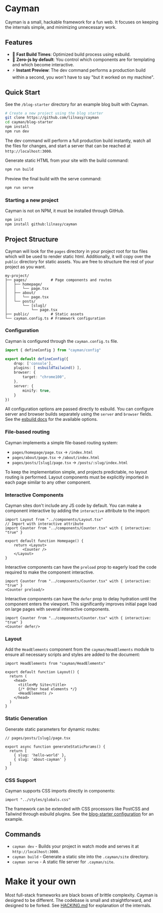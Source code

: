 # Cayman

Cayman is a small, hackable framework for a fun web. It focuses on keeping the internals simple, and minimizing unnecessary work.

## Features

- 🚀 **Fast Build Times**: Optimized build process using esbuild.
- 🎯 **Zero-js by default**: You control which components are for templating and which become interactive.
- ⚡ **Instant Preview**: The dev command performs a production build within a second, you won't have to say "but it worked on my machine".

## Quick Start

See the `/blog-starter` directory for an example blog built with Cayman.

```bash
# Create a new project using the blog starter
git clone https://github.com/lilnasy/cayman
cd cayman/blog-starter
npm install
npm run dev
```
The dev command will perform a full production build instantly, watch all the files for changes, and start a server that can be reached at `http://localhost:3000`.

Generate static HTML from your site with the build command:

```bash
npm run build
```

Preview the final build with the serve command:

```bash
npm run serve
```

### Starting a new project

Cayman is not on NPM, it must be installed through GitHub.

```bash
npm init
npm install github:lilnasy/cayman
```

## Project Structure

Cayman will look for the `pages` directory in your project root for tsx files which will be used to render static html. Additionally, it will copy over the `public` directory for static assets. You are free to structure the rest of your project as you want. 

```
my-project/
├── pages/           # Page components and routes
│   ├── homepage/
│   │   └── page.tsx
│   ├── about/
│   │   └── page.tsx
│   └── posts/
│       └── [slug]/
│           └── page.tsx
├── public/          # Static assets
└── cayman.config.ts # Framework configuration
```

### Configuration

Cayman is configured through the `cayman.config.ts` file.

```ts
import { defineConfig } from "cayman/config"

export default defineConfig({
    drop: ['console'],
    plugins: [ esbuildTailwind() ],
    browser: {
        target: "chrome100",
    },
    server: {
        minify: true,
    }
})
```

All configuration options are passed directly to esbuild. You can configure server and browser builds separately using the `server` and `browser` fields. See the [esbuild docs](https://esbuild.github.io/api/) for the available options.

### File-based routing

Cayman implements a simple file-based routing system:

- `pages/homepage/page.tsx` → `/index.html`
- `pages/about/page.tsx` → `/about/index.html`
- `pages/posts/[slug]/page.tsx` → `/posts/:slug/index.html`

To keep the implementation simple, and projects predictable, no layout routing is performed. Layout components must be explicitly imported in each page similar to any other component.

### Interactive Components

Cayman sites don't include any JS code by default. You can make a component interactive by adding the `interactive` attribute to the import:

```tsx
import Layout from "../components/Layout.tsx"
// Import with interactive attribute
import Counter from "../components/Counter.tsx" with { interactive: "true" }

export default function Homepage() {
    return <Layout>
        <Counter />
    </Layout>
}
```

Interactive components can have the `preload` prop to eagerly load the code required to make the component interactive.

```tsx
import Counter from "../components/Counter.tsx" with { interactive: "true" }
<Counter preload/>
```

Interactive components can have the `defer` prop to delay hydration until the component enters the viewport. This significantly improves initial page load on large pages with several interactive components.

```tsx
import Counter from "../components/Counter.tsx" with { interactive: "true" }
<Counter defer/>
```

### Layout

Add the `HeadElements` component from the `cayman/HeadElements` module to ensure all necessary scripts and styles are added to the document:

```tsx
import HeadElements from "cayman/HeadElements"

export default function Layout() {
  return (
    <head>
      <title>My Site</title>
      {/* Other head elements */}
      <HeadElements />
    </head>
  )
}
```

### Static Generation

Generate static parameters for dynamic routes:

```tsx
// pages/posts/[slug]/page.tsx

export async function generateStaticParams() {
  return [
    { slug: 'hello-world' },
    { slug: 'about-cayman' }
  ]
}
```

### CSS Support

Cayman supports CSS imports directly in components:

```tsx
import "../styles/globals.css"
```

The framework can be extended with CSS processors like PostCSS and Tailwind through esbuild plugins. See the [blog-starter configuration](./blog-starter/cayman.config.ts) for an example.

## Commands

- `cayman dev` - Builds your project in watch mode and serves it at `http://localhost:3000`.
- `cayman build` - Generate a static site into the `.cayman/site` directory.
- `cayman serve` - A static file server for `.cayman/site`.

# Make it your own

Most full-stack frameworks are black boxes of brittle complexity. Cayman is designed to be different. The codebase is small and straightforward, and designed to be forked. See [HACKING.md](./HACKING.md) for explanation of the internals.

